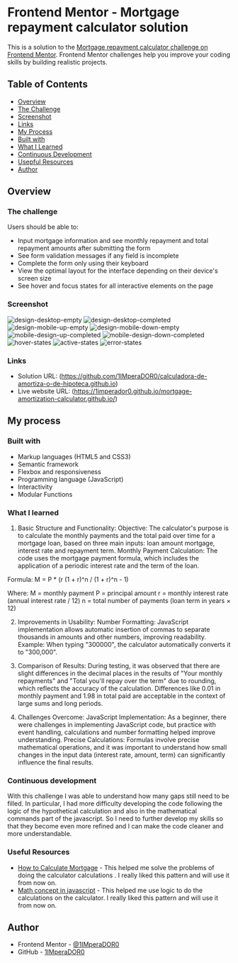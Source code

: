 # Frontend Mentor - Mortgage repayment calculator solution 

This is a solution to the [Mortgage repayment calculator challenge on Frontend Mentor](https://www.frontendmentor.io/challenges/mortgage-repayment-calculator-Galx1LXK73). Frontend Mentor challenges help you improve your coding skills by building realistic projects.

## Table of Contents

- [Overview](#overview)
- [The Challenge](#the-challenge)
- [Screenshot](#screenshot)
- [Links](#links)
- [My Process](#my-process)
- [Built with](#built-with)
- [What I Learned](#what-i-learned)
- [Continuous Development](#continuous-development)
- [Usepful Resources](#useful-resources)
- [Author](#author)

## Overview

### The challenge

Users should be able to:

- Input mortgage information and see monthly repayment and total repayment amounts after submitting the form
- See form validation messages if any field is incomplete
- Complete the form only using their keyboard
- View the optimal layout for the interface depending on their device's screen size
- See hover and focus states for all interactive elements on the page 

### Screenshot
![design-desktop-empty](./assets/images/design-desktop-empty.jpg) 
![design-desktop-completed](./assets/images/design-desktop-completed.jpg) 
![design-mobile-up-empty](./assets/images/design-mobile-up-empty.jpeg) 
![design-mobile-down-empty](./assets/images/design-mobile-down-empty.jpeg) 
![mobile-design-up-completed](./assets/images/mobile-design-up-completed.jpeg) 
![mobile-design-down-completed](./assets/images/mobile-design-down-completed.jpeg) 
![hover-states](./assets/images/hover-states.jpg) 
![active-states](./assets/images/active-states.jpg) 
![error-states](./assets/images/error-states.jpg) 

### Links

- Solution URL: (https://github.com/1IMperaDOR0/calculadora-de-amortiza-o-de-hipoteca.github.io)
- Live website URL: (https://1imperador0.github.io/mortgage-amortization-calculator.github.io/)

## My process

### Built with

- Markup languages ​​(HTML5 and CSS3)
- Semantic framework
- Flexbox and responsiveness
- Programming language (JavaScript)
- Interactivity
- Modular Functions

### What I learned

1. Basic Structure and Functionality:
Objective: The calculator's purpose is to calculate the monthly payments and the total paid over time for a mortgage loan, based on three main inputs: loan amount mortgage, interest rate and repayment term. Monthly Payment Calculation: The code uses the mortgage payment formula, which includes the application of a periodic interest rate and the term of the loan.

Formula:
M = P * (r (1 + r)^n / (1 + r)^n - 1)

Where:
M = monthly payment
P = principal amount
r = monthly interest rate (annual interest rate / 12)
n = total number of payments (loan term in years × 12)

2. Improvements in Usability:
Number Formatting: JavaScript implementation allows automatic insertion of commas to separate thousands in amounts and other numbers, improving readability.
Example: When typing "300000", the calculator automatically converts it to "300,000".

3. Comparison of Results:
During testing, it was observed that there are slight differences in the decimal places in the results of "Your monthly repayments" and "Total you'll repay over the term" due to rounding, which reflects the accuracy of the calculation. Differences like 0.01 in monthly payment and 1.98 in total paid are acceptable in the context of large sums and long periods.

4. Challenges Overcome:
JavaScript Implementation: As a beginner, there were challenges in implementing JavaScript code, but practice with event handling, calculations and number formatting helped improve understanding.
Precise Calculations: Formulas involve precise mathematical operations, and it was important to understand how small changes in the input data (interest rate, amount, term) can significantly influence the final results.

### Continuous development

With this challenge I was able to understand how many gaps still need to be filled. In particular, I had more difficulty developing the code following the logic of the hypothetical calculation and also in the mathematical commands part of the javascript. So I need to further develop my skills so that they become even more refined and I can make the code cleaner and more understandable.

### Useful Resources

- [How to Calculate Mortgage](https://www.rocketmortgage.com/learn/how-to-calculate-mortgage) - This helped me solve the problems of doing the calculator calculations . I really liked this pattern and will use it from now on.
- [Math concept in javascript](https://www.digitalocean.com/community/tutorials/how-to-do-math-in-javascript-with-operators ) - This helped me use logic to do the calculations on the calculator. I really liked this pattern and will use it from now on.

## Author

- Frontend Mentor - [@1IMperaDOR0](https://www.frontendmentor.io/profile/1IMperaDOR0)
- GitHub - [1IMperaDOR0](https://github.com/1IMperaDOR0)
